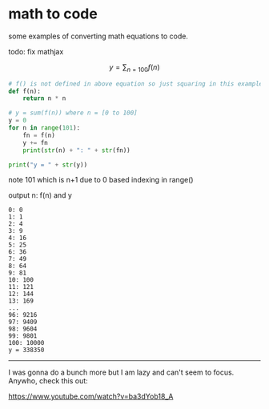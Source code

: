 # math to code
some examples of converting math equations to code. 

todo: fix mathjax
```math
y = \sum_{n=100}f(n)
```

```python
# f() is not defined in above equation so just squaring in this example
def f(n):
    return n * n

# y = sum(f(n)) where n = [0 to 100]
y = 0
for n in range(101):
    fn = f(n)
    y += fn
    print(str(n) + ": " + str(fn))

print("y = " + str(y))
```
note 101 which is n+1 due to 0 based indexing in range() 

output n: f(n) and y
```
0: 0
1: 1
2: 4
3: 9
4: 16
5: 25
6: 36
7: 49
8: 64
9: 81
10: 100
11: 121
12: 144
13: 169
...
96: 9216
97: 9409
98: 9604
99: 9801
100: 10000
y = 338350
```

---
I was gonna do a bunch more but I am lazy and can't seem to focus. Anywho, check this out:

https://www.youtube.com/watch?v=ba3dYob18_A
